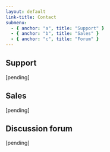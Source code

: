 ```yaml
---
layout: default
link-title: Contact
submenu:
  - { anchor: "a", title: "Support" }
  - { anchor: "b", title: "Sales" }
  - { anchor: "c", title: "Forum" }
---
```


## Support <a name="a">&nbsp;</a>

[pending]

## Sales <a name="b">&nbsp;</a>

[pending]

## Discussion forum <a name="c">&nbsp;</a>

[pending]

